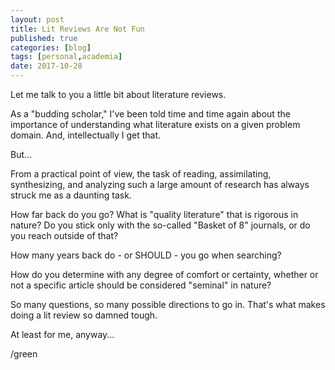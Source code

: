 ```yaml
---
layout: post
title: Lit Reviews Are Not Fun
published: true
categories: [blog]
tags: [personal,academia]
date: 2017-10-28
---
```


Let me talk to you a little bit about literature reviews.

As a "budding scholar," I've been told time and time again about the importance of understanding what literature exists on a given problem domain.  And, intellectually I get that.

But...

From a practical point of view, the task of reading, assimilating, synthesizing, and analyzing such a large amount of research has always struck me as a daunting task.

How far back do you go?  What is "quality literature" that is rigorous in nature?  Do you stick only with the so-called "Basket of 8" journals, or do you reach outside of that?

How many years back do - or SHOULD - you go when searching?

How do you determine with any degree of comfort or certainty, whether or not a specific article should be considered "seminal" in nature?

So many questions, so many possible directions to go in.  That's what makes doing a lit review so damned tough.

At least for me, anyway...

/green
